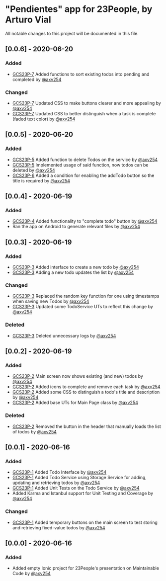 # "Pendientes" app for 23People, by Arturo Vial #

All notable changes to this project will be documented in this file.

## [0.0.6] - 2020-06-20

### Added

- [GCS23P-7](https://jira.equifax.com/browse/GCS23P-7) Added functions to sort existing todos into pending and completed by [@axv254](https://bitbucket.equifax.com/users/axv254)

### Changed

- [GCS23P-7](https://jira.equifax.com/browse/GCS23P-7) Updated CSS to make buttons clearer and more appealing by [@axv254](https://bitbucket.equifax.com/users/axv254)
- [GCS23P-7](https://jira.equifax.com/browse/GCS23P-7) Updated CSS to better distinguish when a task is complete (faded text color) by [@axv254](https://bitbucket.equifax.com/users/axv254)

## [0.0.5] - 2020-06-20

### Added

- [GCS23P-5](https://jira.equifax.com/browse/GCS23P-5) Added function to delete Todos on the service by [@axv254](https://bitbucket.equifax.com/users/axv254)
- [GCS23P-5](https://jira.equifax.com/browse/GCS23P-5) Implemented usage of said function, now todos can be deleted by [@axv254](https://bitbucket.equifax.com/users/axv254)
- [GCS23P-6](https://jira.equifax.com/browse/GCS23P-6) Added a condition for enabling the addTodo button so the title is required by [@axv254](https://bitbucket.equifax.com/users/axv254)

## [0.0.4] - 2020-06-19

### Added

- [GCS23P-4](https://jira.equifax.com/browse/GCS23P-4) Added functionality to "complete todo" button by [@axv254](https://bitbucket.equifax.com/users/axv254)
- Ran the app on Android to generate relevant files by [@axv254](https://bitbucket.equifax.com/users/axv254)

## [0.0.3] - 2020-06-19

### Added

- [GCS23P-3](https://jira.equifax.com/browse/GCS23P-3) Added interface to create a new todo by [@axv254](https://bitbucket.equifax.com/users/axv254)
- [GCS23P-3](https://jira.equifax.com/browse/GCS23P-3) Adding a new todo updates the list by [@axv254](https://bitbucket.equifax.com/users/axv254)

### Changed

- [GCS23P-3](https://jira.equifax.com/browse/GCS23P-3) Replaced the random key function for one using timestamps when saving new Todos by [@axv254](https://bitbucket.equifax.com/users/axv254)
- [GCS23P-3](https://jira.equifax.com/browse/GCS23P-3) Updated some TodoService UTs to reflect this change by [@axv254](https://bitbucket.equifax.com/users/axv254)

### Deleted
- [GCS23P-3](https://jira.equifax.com/browse/GCS23P-3) Deleted unnecessary logs by [@axv254](https://bitbucket.equifax.com/users/axv254)

## [0.0.2] - 2020-06-19

### Added

- [GCS23P-2](https://jira.equifax.com/browse/GCS23P-2) Main screen now shows existing (and new) todos by [@axv254](https://bitbucket.equifax.com/users/axv254)
- [GCS23P-2](https://jira.equifax.com/browse/GCS23P-2) Added icons to complete and remove each task by [@axv254](https://bitbucket.equifax.com/users/axv254)
- [GCS23P-2](https://jira.equifax.com/browse/GCS23P-2) Added some CSS to distinguish a todo's title and description by [@axv254](https://bitbucket.equifax.com/users/axv254)
- [GCS23P-2](https://jira.equifax.com/browse/GCS23P-2) Added base UTs for Main Page class by [@axv254](https://bitbucket.equifax.com/users/axv254)

### Deleted

- [GCS23P-2](https://jira.equifax.com/browse/GCS23P-2) Removed the button in the header that manually loads the list of todos by [@axv254](https://bitbucket.equifax.com/users/axv254)

## [0.0.1] - 2020-06-16

### Added

- [GCS23P-1](https://jira.equifax.com/browse/GCS23P-1) Added Todo Interface by [@axv254](https://bitbucket.equifax.com/users/axv254)
- [GCS23P-1](https://jira.equifax.com/browse/GCS23P-1) Added Todo Service using Storage Service for adding, updating and retrieving todos by [@axv254](https://bitbucket.equifax.com/users/axv254)
- [GCS23P-1](https://jira.equifax.com/browse/GCS23P-1) Added Unit Tests on the Todo Service by [@axv254](https://bitbucket.equifax.com/users/axv254)
- Added Karma and Istanbul support for Unit Testing and Coverage by [@axv254](https://bitbucket.equifax.com/users/axv254)

### Changed

- [GCS23P-1](https://jira.equifax.com/browse/GCS23P-1) Added temporary buttons on the main screen to test storing and retrieving fixed-value todos by [@axv254](https://bitbucket.equifax.com/users/axv254)

## [0.0.0] - 2020-06-16

### Added

- Added empty Ionic project for 23People's presentation on Maintainable Code by [@axv254](https://bitbucket.equifax.com/users/axv254)
